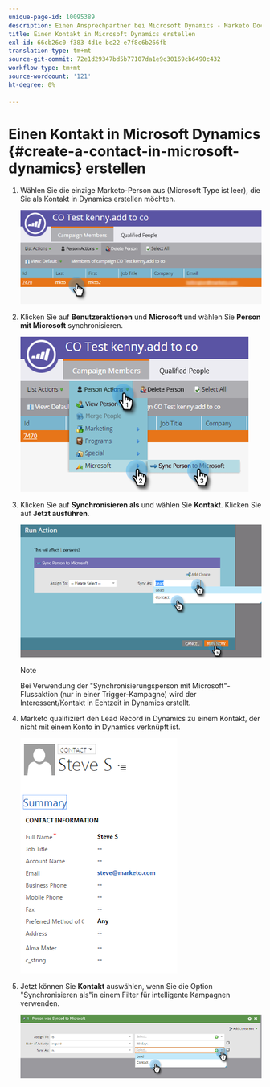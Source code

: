 ```yaml
---
unique-page-id: 10095389
description: Einen Ansprechpartner bei Microsoft Dynamics - Marketo Docs - Produktdokumentation erstellen
title: Einen Kontakt in Microsoft Dynamics erstellen
exl-id: 66cb26c0-f383-4d1e-be22-e7f8c6b266fb
translation-type: tm+mt
source-git-commit: 72e1d29347bd5b77107da1e9c30169cb6490c432
workflow-type: tm+mt
source-wordcount: '121'
ht-degree: 0%

---
```


# Einen Kontakt in Microsoft Dynamics {#create-a-contact-in-microsoft-dynamics} erstellen

1. Wählen Sie die einzige Marketo-Person aus (Microsoft Type ist leer), die Sie als Kontakt in Dynamics erstellen möchten.

   ![](assets/one.png)

1. Klicken Sie auf **Benutzeraktionen** und **Microsoft** und wählen Sie **Person mit Microsoft** synchronisieren.

   ![](assets/two.png)

1. Klicken Sie auf **Synchronisieren als** und wählen Sie **Kontakt**. Klicken Sie auf **Jetzt ausführen**.

   ![](assets/three.png)

   >[!NOTE]
   >
   >Bei Verwendung der &quot;Synchronisierungsperson mit Microsoft&quot;-Flussaktion (nur in einer Trigger-Kampagne) wird der Interessent/Kontakt in Echtzeit in Dynamics erstellt.

1. Marketo qualifiziert den Lead Record in Dynamics zu einem Kontakt, der nicht mit einem Konto in Dynamics verknüpft ist.

   ![](assets/image2015-10-23-9-3a43-3a33.png)

1. Jetzt können Sie **Kontakt** auswählen, wenn Sie die Option &quot;Synchronisieren als&quot;in einem Filter für intelligente Kampagnen verwenden.

   ![](assets/five.png)
